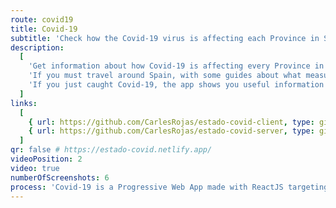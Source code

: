 ```yaml
---
route: covid19
title: Covid-19
subtitle: 'Check how the Covid-19 virus is affecting each Province in Spain.'
description:
  [
    'Get information about how Covid-19 is affecting every Province in Spain in the last 14 days. Get updated numbers every day about the current state of the virus and track its progress.',
    'If you must travel around Spain, with some guides about what measures you should take once there.',
    'If you just caught Covid-19, the app shows you useful information about how to proceed.',
  ]
links:
  [
    { url: https://github.com/CarlesRojas/estado-covid-client, type: github },
    { url: https://github.com/CarlesRojas/estado-covid-server, type: github },
  ]
qr: false # https://estado-covid.netlify.app/
videoPosition: 2
video: true
numberOfScreenshots: 6
process: 'Covid-19 is a Progressive Web App made with ReactJS targeting mobile devices. It is not available right now.'
---
```

